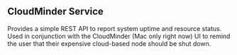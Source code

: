 ## CloudMinder Service

Provides a simple REST API to report system uptime and resource status. Used in conjunction with the CloudMinder (Mac only right now) UI to remind the user that their expensive cloud-based node should be shut down.
